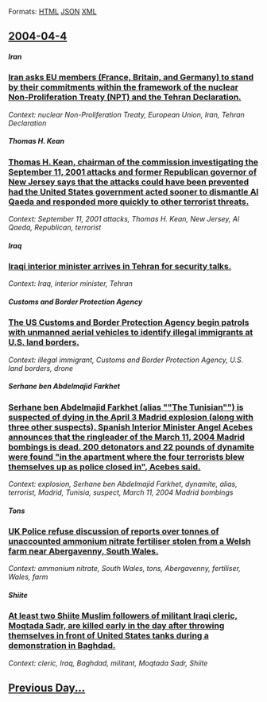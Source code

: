 
Formats: [HTML](2004/04/4/index.html)  [JSON](2004/04/4/index.json)  [XML](2004/04/4/index.xml)  

## [2004-04-4](/news/2004/04/4/index.md)

##### Iran
### [ Iran asks EU members (France, Britain, and Germany) to stand by their commitments within the framework of the nuclear Non-Proliferation Treaty (NPT) and the Tehran Declaration. ](/news/2004/04/4/iran-asks-eu-members-france-britain-and-germany-to-stand-by-their-commitments-within-the-framework-of-the-nuclear-non-proliferation-tre.md)
_Context: nuclear Non-Proliferation Treaty, European Union, Iran, Tehran Declaration_

##### Thomas H. Kean
### [ Thomas H. Kean, chairman of the commission investigating the September 11, 2001 attacks and former Republican governor of New Jersey says that the attacks could have been prevented had the United States government acted sooner to dismantle Al Qaeda and responded more quickly to other terrorist threats. ](/news/2004/04/4/thomas-h-kean-chairman-of-the-commission-investigating-the-september-11-2001-attacks-and-former-republican-governor-of-new-jersey-says-t.md)
_Context: September 11, 2001 attacks, Thomas H. Kean, New Jersey, Al Qaeda, Republican, terrorist_

##### Iraq
### [ Iraqi interior minister arrives in Tehran for security talks. ](/news/2004/04/4/iraqi-interior-minister-arrives-in-tehran-for-security-talks.md)
_Context: Iraq, interior minister, Tehran_

##### Customs and Border Protection Agency
### [ The US Customs and Border Protection Agency begin patrols with unmanned aerial vehicles to identify illegal immigrants at U.S. land borders. ](/news/2004/04/4/the-us-customs-and-border-protection-agency-begin-patrols-with-unmanned-aerial-vehicles-to-identify-illegal-immigrants-at-u-s-land-borders.md)
_Context: illegal immigrant, Customs and Border Protection Agency, U.S. land borders, drone_

##### Serhane ben Abdelmajid Farkhet
### [ Serhane ben Abdelmajid Farkhet (alias ""The Tunisian"") is suspected of dying in the April 3 Madrid explosion (along with three other suspects). Spanish Interior Minister Angel Acebes announces that the ringleader of the March 11, 2004 Madrid bombings is dead. 200 detonators and 22 pounds of dynamite were found "in the apartment where the four terrorists blew themselves up as police closed in", Acebes said. ](/news/2004/04/4/serhane-ben-abdelmajid-farkhet-alias-the-tunisian-is-suspected-of-dying-in-the-april-3-madrid-explosion-along-with-three-other-suspe.md)
_Context: explosion, Serhane ben Abdelmajid Farkhet, dynamite, alias, terrorist, Madrid, Tunisia, suspect, March 11, 2004 Madrid bombings_

##### Tons
### [ UK Police refuse discussion of reports over tonnes of unaccounted ammonium nitrate fertiliser stolen from a Welsh farm near Abergavenny, South Wales. ](/news/2004/04/4/uk-police-refuse-discussion-of-reports-over-tonnes-of-unaccounted-ammonium-nitrate-fertiliser-stolen-from-a-welsh-farm-near-abergavenny-so.md)
_Context: ammonium nitrate, South Wales, tons, Abergavenny, fertiliser, Wales, farm_

##### Shiite
### [ At least two Shiite Muslim followers of militant Iraqi cleric, Moqtada Sadr, are killed early in the day after throwing themselves in front of United States tanks during a demonstration in Baghdad. ](/news/2004/04/4/at-least-two-shiite-muslim-followers-of-militant-iraqi-cleric-moqtada-sadr-are-killed-early-in-the-day-after-throwing-themselves-in-front.md)
_Context: cleric, Iraq, Baghdad, militant, Moqtada Sadr, Shiite_

## [Previous Day...](/news/2004/04/3/index.md)

